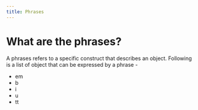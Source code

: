 ```yaml
---
title: Phrases
---
```


# What are the phrases?

A phrases refers to a specific construct that
describes an object. Following is a list of 
object that can be expressed by a phrase -

- em
- b
- i
- u
- tt








